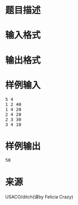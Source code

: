 

# 题目描述



# 输入格式



# 输出格式



# 样例输入


<pre>5 4
1 2 40
1 4 20
2 4 20
2 3 30
3 4 10
</pre>

# 样例输出


<pre>50
</pre>

# 来源


<p>
USACO/ditch(译by Felicia Crazy)
</p>
